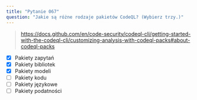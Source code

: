 ```yaml
---
title: "Pytanie 067"
question: "Jakie są różne rodzaje pakietów CodeQL? (Wybierz trzy.)"
---
```


> https://docs.github.com/en/code-security/codeql-cli/getting-started-with-the-codeql-cli/customizing-analysis-with-codeql-packs#about-codeql-packs  
- [x] Pakiety zapytań  
- [x] Pakiety bibliotek  
- [x] Pakiety modeli  
- [ ] Pakiety kodu  
- [ ] Pakiety językowe  
- [ ] Pakiety podatności  
